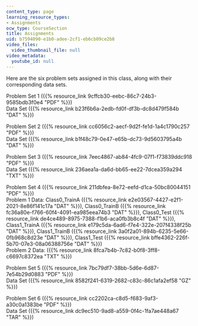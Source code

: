 ```yaml
---
content_type: page
learning_resource_types:
- Assignments
ocw_type: CourseSection
title: Assignments
uid: b7594090-e1b0-adee-2cf1-eb6cb09ce2b8
video_files:
  video_thumbnail_file: null
video_metadata:
  youtube_id: null
---
```


Here are the six problem sets assigned in this class, along with their corresponding data sets.

Problem Set 1 ({{% resource_link 9cffcb30-eebc-86c7-24b3-9585bdb3f0e4 "PDF" %}})  
Data Set ({{% resource_link b23f6b6a-2edb-fd0f-df3b-dc8d479f584b "DAT" %}})

Problem Set 2 ({{% resource_link cc6056c2-aecf-9d2f-fe1d-1a4c1790c257 "PDF" %}})  
Data Set ({{% resource_link b1f48c79-0e47-e65b-dc73-9d5603795a4b "DAT" %}})

Problem Set 3 ({{% resource_link 7eec4867-ab84-4fc9-07f1-f73839ddc918 "PDF" %}})  
Data Set ({{% resource_link 236aea1a-da6d-bb65-ee22-7dcea359a294 "TXT" %}})

Problem Set 4 ({{% resource_link 211dbfea-8e72-eefd-d1ca-50bc80044151 "PDF" %}})  
Problem 1 Data: Class0\_TrainA ({{% resource_link e2e03567-4427-e2f1-2021-8e86f141c17a "DAT" %}}), Class0\_TrainB ({{% resource_link fc36a80e-f766-60f4-4091-ea985eea74b3 "DAT" %}}), Class0\_Test ({{% resource_link de4ce489-8975-7388-f1b6-aca0fb3b8c4f "DAT" %}}), Class1\_TrainA ({{% resource_link e179c5da-6ad6-f7e4-322e-207f4338f25b "DAT" %}}), Class1\_TrainB ({{% resource_link 3a0f2a01-894b-6235-5e66-0fb968c8d23e "DAT" %}}), Class1\_Test ({{% resource_link bffe4362-226f-5b70-07e3-08a06388756e "DAT" %}})  
Problem 2 Data: ({{% resource_link 8fca7b4b-7c82-b0f8-3ff8-c6697c8372ea "TXT" %}})

Problem Set 5 ({{% resource_link 7bc79df7-38bb-5d6e-6d87-7e54b29d0883 "PDF" %}})  
Data Set ({{% resource_link 8582f241-6319-2682-c83c-86c1afa2ef58 "GZ" %}})

Problem Set 6 ({{% resource_link cc2202ca-c8d5-f683-9af3-a30c0a1383be "PDF" %}})  
Data Set ({{% resource_link dc9ec510-9ad8-a559-0f4c-1fa7ae448a67 "TAR" %}})